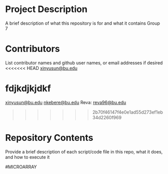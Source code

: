 # Project Description

A brief description of what this repository is for and what it contains
Group 7
# Contributors
List contributor names and github user names, or email addresses if desired
<<<<<<< HEAD
xinyusun@bu.edu

fdjkdjkjdkf
=======
xinyusun@bu.edu nkebere@bu.edu
Reva: reva96@bu.edu
>>>>>>> 2b70f46147f4e0e1ad55d273ef1eb34d2260f969
# Repository Contents

Provide a brief description of each script/code file in this repo, what it does, and how to execute it

#MICROARRAY 


